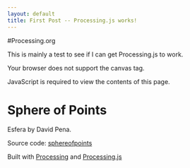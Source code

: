 ```yaml
---
layout: default
title: First Post -- Processing.js works!
---
```


#Processing.org

This is mainly a test to see if I can get Processing.js to work.




<script src="/processing.org/processing.js" type="text/javascript"></script>
<script type="text/javascript">
// convenience function to get the id attribute of generated sketch html element
function getProcessingSketchId () { return 'sphereofpoints'; }
</script>

<div id="content">
			<div>
				<canvas id="sphereofpoints" data-processing-sources="/processing.org/sphereofpoints.pde" 
						width="600" height="400">
					<p>Your browser does not support the canvas tag.</p>
					<!-- Note: you can put any alternative content here. -->
				</canvas>
				<noscript>
					<p>JavaScript is required to view the contents of this page.</p>
				</noscript>
	    	</div>
			<h1>Sphere of Points</h1>
   		<p id="description">Esfera by David Pena.  </p>
			<p id="sources">Source code: <a href="/processing.org/sphereofpoints.pde">sphereofpoints</a> </p>
			<p>
			Built with <a href="http://processing.org" title="Processing">Processing</a>
			and <a href="http://processingjs.org" title="Processing.js">Processing.js</a>
			</p>
</div>